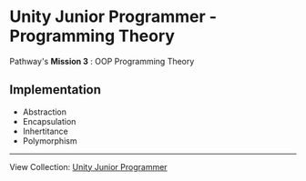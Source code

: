 # Unity Junior Programmer - Programming Theory
Pathway's <b>Mission 3</b> : OOP Programming Theory

## Implementation 
- Abstraction
- Encapsulation
- Inhertitance
- Polymorphism

---
View Collection: <a href="https://github.com/jazersalazar/Unity-Junior-Programmer">Unity Junior Programmer</a>